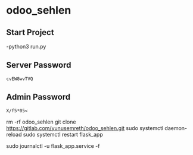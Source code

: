 # odoo_sehlen

## Start Project 

-python3 run.py

## Server Password

    cvEW8wvTVQ

## Admin Password

    X/f5*05<

rm -rf odoo_sehlen
git clone https://gitlab.com/yunusemreth/odoo_sehlen.git
sudo systemctl daemon-reload
sudo systemctl restart flask_app

sudo journalctl -u flask_app.service -f